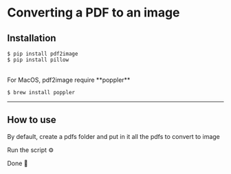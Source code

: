 # Converting a PDF to an image

## Installation

```
$ pip install pdf2image
$ pip install pillow
```
<br />
For MacOS, pdf2image require **poppler**

```
$ brew install poppler
```
---
## How to use

By default, create a pdfs folder and put in it all the pdfs to convert to image

Run the script ⚙️

Done 🙌